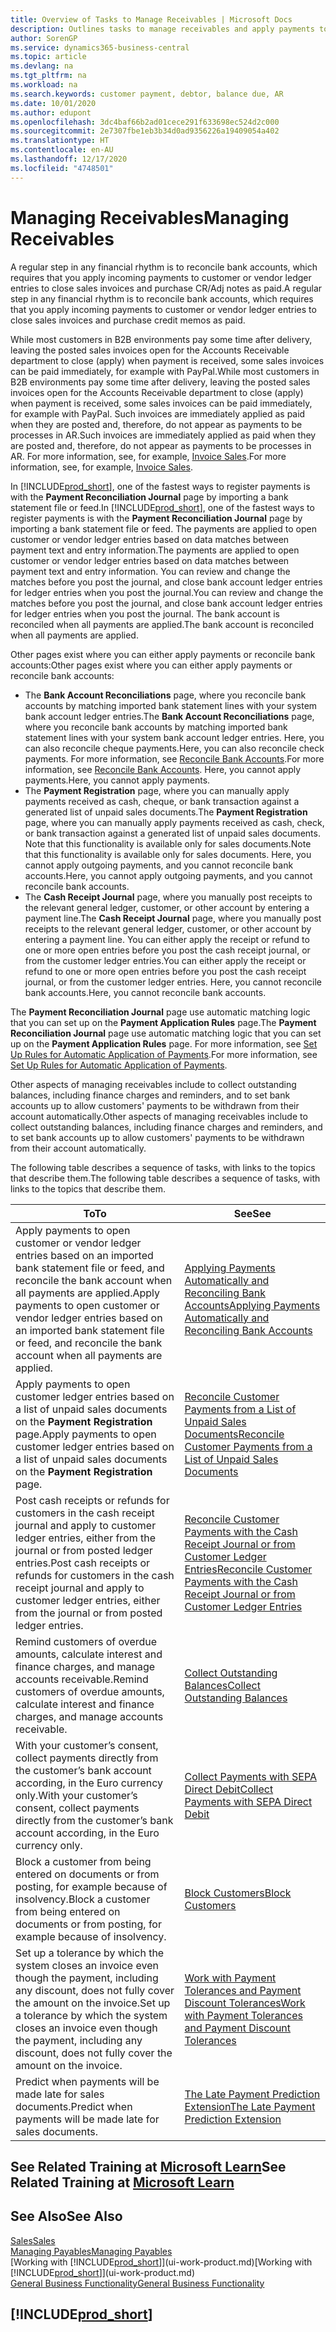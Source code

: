 ```yaml
---
title: Overview of Tasks to Manage Receivables | Microsoft Docs
description: Outlines tasks to manage receivables and apply payments to customer or vendor ledger entries.
author: SorenGP
ms.service: dynamics365-business-central
ms.topic: article
ms.devlang: na
ms.tgt_pltfrm: na
ms.workload: na
ms.search.keywords: customer payment, debtor, balance due, AR
ms.date: 10/01/2020
ms.author: edupont
ms.openlocfilehash: 3dc4baf66b2ad01cece291f633698ec524d2c000
ms.sourcegitcommit: 2e7307fbe1eb3b34d0ad9356226a19409054a402
ms.translationtype: HT
ms.contentlocale: en-AU
ms.lasthandoff: 12/17/2020
ms.locfileid: "4748501"
---
```

# <a name="managing-receivables"></a><span data-ttu-id="1f961-103">Managing Receivables</span><span class="sxs-lookup"><span data-stu-id="1f961-103">Managing Receivables</span></span>

<span data-ttu-id="1f961-104">A regular step in any financial rhythm is to reconcile bank accounts, which requires that you apply incoming payments to customer or vendor ledger entries to close sales invoices and purchase CR/Adj notes as paid.</span><span class="sxs-lookup"><span data-stu-id="1f961-104">A regular step in any financial rhythm is to reconcile bank accounts, which requires that you apply incoming payments to customer or vendor ledger entries to close sales invoices and purchase credit memos as paid.</span></span>

<span data-ttu-id="1f961-105">While most customers in B2B environments pay some time after delivery, leaving the posted sales invoices open for the Accounts Receivable department to close (apply) when payment is received, some sales invoices can be paid immediately, for example with PayPal.</span><span class="sxs-lookup"><span data-stu-id="1f961-105">While most customers in B2B environments pay some time after delivery, leaving the posted sales invoices open for the Accounts Receivable department to close (apply) when payment is received, some sales invoices can be paid immediately, for example with PayPal.</span></span> <span data-ttu-id="1f961-106">Such invoices are immediately applied as paid when they are posted and, therefore, do not appear as payments to be processes in AR.</span><span class="sxs-lookup"><span data-stu-id="1f961-106">Such invoices are immediately applied as paid when they are posted and, therefore, do not appear as payments to be processes in AR.</span></span> <span data-ttu-id="1f961-107">For more information, see, for example, [Invoice Sales](sales-how-invoice-sales.md).</span><span class="sxs-lookup"><span data-stu-id="1f961-107">For more information, see, for example, [Invoice Sales](sales-how-invoice-sales.md).</span></span>  

<span data-ttu-id="1f961-108">In [!INCLUDE[prod_short](includes/prod_short.md)], one of the fastest ways to register payments is with the **Payment Reconciliation Journal** page by importing a bank statement file or feed.</span><span class="sxs-lookup"><span data-stu-id="1f961-108">In [!INCLUDE[prod_short](includes/prod_short.md)], one of the fastest ways to register payments is with the **Payment Reconciliation Journal** page by importing a bank statement file or feed.</span></span> <span data-ttu-id="1f961-109">The payments are applied to open customer or vendor ledger entries based on data matches between payment text and entry information.</span><span class="sxs-lookup"><span data-stu-id="1f961-109">The payments are applied to open customer or vendor ledger entries based on data matches between payment text and entry information.</span></span> <span data-ttu-id="1f961-110">You can review and change the matches before you post the journal, and close bank account ledger entries for ledger entries when you post the journal.</span><span class="sxs-lookup"><span data-stu-id="1f961-110">You can review and change the matches before you post the journal, and close bank account ledger entries for ledger entries when you post the journal.</span></span> <span data-ttu-id="1f961-111">The bank account is reconciled when all payments are applied.</span><span class="sxs-lookup"><span data-stu-id="1f961-111">The bank account is reconciled when all payments are applied.</span></span>

<span data-ttu-id="1f961-112">Other pages exist where you can either apply payments or reconcile bank accounts:</span><span class="sxs-lookup"><span data-stu-id="1f961-112">Other pages exist where you can either apply payments or reconcile bank accounts:</span></span>

* <span data-ttu-id="1f961-113">The **Bank Account Reconciliations** page, where you reconcile bank accounts by matching imported bank statement lines with your system bank account ledger entries.</span><span class="sxs-lookup"><span data-stu-id="1f961-113">The **Bank Account Reconciliations** page, where you reconcile bank accounts by matching imported bank statement lines with your system bank account ledger entries.</span></span> <span data-ttu-id="1f961-114">Here, you can also reconcile cheque payments.</span><span class="sxs-lookup"><span data-stu-id="1f961-114">Here, you can also reconcile check payments.</span></span> <span data-ttu-id="1f961-115">For more information, see [Reconcile Bank Accounts](bank-how-reconcile-bank-accounts-separately.md).</span><span class="sxs-lookup"><span data-stu-id="1f961-115">For more information, see [Reconcile Bank Accounts](bank-how-reconcile-bank-accounts-separately.md).</span></span> <span data-ttu-id="1f961-116">Here, you cannot apply payments.</span><span class="sxs-lookup"><span data-stu-id="1f961-116">Here, you cannot apply payments.</span></span>
* <span data-ttu-id="1f961-117">The **Payment Registration** page, where you can manually apply payments received as cash, cheque, or bank transaction against a generated list of unpaid sales documents.</span><span class="sxs-lookup"><span data-stu-id="1f961-117">The **Payment Registration** page, where you can manually apply payments received as cash, check, or bank transaction against a generated list of unpaid sales documents.</span></span> <span data-ttu-id="1f961-118">Note that this functionality is available only for sales documents.</span><span class="sxs-lookup"><span data-stu-id="1f961-118">Note that this functionality is available only for sales documents.</span></span> <span data-ttu-id="1f961-119">Here, you cannot apply outgoing payments, and you cannot reconcile bank accounts.</span><span class="sxs-lookup"><span data-stu-id="1f961-119">Here, you cannot apply outgoing payments, and you cannot reconcile bank accounts.</span></span>
* <span data-ttu-id="1f961-120">The **Cash Receipt Journal** page, where you manually post receipts to the relevant general ledger, customer, or other account by entering a payment line.</span><span class="sxs-lookup"><span data-stu-id="1f961-120">The **Cash Receipt Journal** page, where you manually post receipts to the relevant general ledger, customer, or other account by entering a payment line.</span></span> <span data-ttu-id="1f961-121">You can either apply the receipt or refund to one or more open entries before you post the cash receipt journal, or from the customer ledger entries.</span><span class="sxs-lookup"><span data-stu-id="1f961-121">You can either apply the receipt or refund to one or more open entries before you post the cash receipt journal, or from the customer ledger entries.</span></span> <span data-ttu-id="1f961-122">Here, you cannot reconcile bank accounts.</span><span class="sxs-lookup"><span data-stu-id="1f961-122">Here, you cannot reconcile bank accounts.</span></span>

<span data-ttu-id="1f961-123">The **Payment Reconciliation Journal** page use automatic matching logic that you can set up on the **Payment Application Rules** page.</span><span class="sxs-lookup"><span data-stu-id="1f961-123">The **Payment Reconciliation Journal** page use automatic matching logic that you can set up on the **Payment Application Rules** page.</span></span> <span data-ttu-id="1f961-124">For more information, see [Set Up Rules for Automatic Application of Payments](receivables-how-set-up-payment-application-rules.md).</span><span class="sxs-lookup"><span data-stu-id="1f961-124">For more information, see [Set Up Rules for Automatic Application of Payments](receivables-how-set-up-payment-application-rules.md).</span></span>  

<span data-ttu-id="1f961-125">Other aspects of managing receivables include to collect outstanding balances, including finance charges and reminders, and to set bank accounts up to allow customers' payments to be withdrawn from their account automatically.</span><span class="sxs-lookup"><span data-stu-id="1f961-125">Other aspects of managing receivables include to collect outstanding balances, including finance charges and reminders, and to set bank accounts up to allow customers' payments to be withdrawn from their account automatically.</span></span>

<span data-ttu-id="1f961-126">The following table describes a sequence of tasks, with links to the topics that describe them.</span><span class="sxs-lookup"><span data-stu-id="1f961-126">The following table describes a sequence of tasks, with links to the topics that describe them.</span></span>  

| <span data-ttu-id="1f961-127">To</span><span class="sxs-lookup"><span data-stu-id="1f961-127">To</span></span> | <span data-ttu-id="1f961-128">See</span><span class="sxs-lookup"><span data-stu-id="1f961-128">See</span></span> |
| --- | --- |
| <span data-ttu-id="1f961-129">Apply payments to open customer or vendor ledger entries based on an imported bank statement file or feed, and reconcile the bank account when all payments are applied.</span><span class="sxs-lookup"><span data-stu-id="1f961-129">Apply payments to open customer or vendor ledger entries based on an imported bank statement file or feed, and reconcile the bank account when all payments are applied.</span></span> |[<span data-ttu-id="1f961-130">Applying Payments Automatically and Reconciling Bank Accounts</span><span class="sxs-lookup"><span data-stu-id="1f961-130">Applying Payments Automatically and Reconciling Bank Accounts</span></span>](receivables-apply-payments-auto-reconcile-bank-accounts.md) |
| <span data-ttu-id="1f961-131">Apply payments to open customer ledger entries based on a list of unpaid sales documents on the **Payment Registration** page.</span><span class="sxs-lookup"><span data-stu-id="1f961-131">Apply payments to open customer ledger entries based on a list of unpaid sales documents on the **Payment Registration** page.</span></span> |[<span data-ttu-id="1f961-132">Reconcile Customer Payments from a List of Unpaid Sales Documents</span><span class="sxs-lookup"><span data-stu-id="1f961-132">Reconcile Customer Payments from a List of Unpaid Sales Documents</span></span>](receivables-how-reconcile-customer-payments-list-unpaid-sales-documents.md) |
| <span data-ttu-id="1f961-133">Post cash receipts or refunds for customers in the cash receipt journal and apply to customer ledger entries, either from the journal or from posted ledger entries.</span><span class="sxs-lookup"><span data-stu-id="1f961-133">Post cash receipts or refunds for customers in the cash receipt journal and apply to customer ledger entries, either from the journal or from posted ledger entries.</span></span> |[<span data-ttu-id="1f961-134">Reconcile Customer Payments with the Cash Receipt Journal or from Customer Ledger Entries</span><span class="sxs-lookup"><span data-stu-id="1f961-134">Reconcile Customer Payments with the Cash Receipt Journal or from Customer Ledger Entries</span></span>](receivables-how-apply-sales-transactions-manually.md) |
| <span data-ttu-id="1f961-135">Remind customers of overdue amounts, calculate interest and finance charges, and manage accounts receivable.</span><span class="sxs-lookup"><span data-stu-id="1f961-135">Remind customers of overdue amounts, calculate interest and finance charges, and manage accounts receivable.</span></span> |[<span data-ttu-id="1f961-136">Collect Outstanding Balances</span><span class="sxs-lookup"><span data-stu-id="1f961-136">Collect Outstanding Balances</span></span>](receivables-collect-outstanding-balances.md) |
|<span data-ttu-id="1f961-137">With your customer’s consent, collect payments directly from the customer’s bank account according, in the Euro currency only.</span><span class="sxs-lookup"><span data-stu-id="1f961-137">With your customer’s consent, collect payments directly from the customer’s bank account according, in the Euro currency only.</span></span>|[<span data-ttu-id="1f961-138">Collect Payments with SEPA Direct Debit</span><span class="sxs-lookup"><span data-stu-id="1f961-138">Collect Payments with SEPA Direct Debit</span></span>](finance-collect-payments-with-sepa-direct-debit.md)|
|<span data-ttu-id="1f961-139">Block a customer from being entered on documents or from posting, for example because of insolvency.</span><span class="sxs-lookup"><span data-stu-id="1f961-139">Block a customer from being entered on documents or from posting, for example because of insolvency.</span></span>|[<span data-ttu-id="1f961-140">Block Customers</span><span class="sxs-lookup"><span data-stu-id="1f961-140">Block Customers</span></span>](receivables-how-block-customers.md)|
|<span data-ttu-id="1f961-141">Set up a tolerance by which the system closes an invoice even though the payment, including any discount, does not fully cover the amount on the invoice.</span><span class="sxs-lookup"><span data-stu-id="1f961-141">Set up a tolerance by which the system closes an invoice even though the payment, including any discount, does not fully cover the amount on the invoice.</span></span>|[<span data-ttu-id="1f961-142">Work with Payment Tolerances and Payment Discount Tolerances</span><span class="sxs-lookup"><span data-stu-id="1f961-142">Work with Payment Tolerances and Payment Discount Tolerances</span></span>](finance-payment-tolerance-and-payment-discount-tolerance.md)|
| <span data-ttu-id="1f961-143">Predict when payments will be made late for sales documents.</span><span class="sxs-lookup"><span data-stu-id="1f961-143">Predict when payments will be made late for sales documents.</span></span> | [<span data-ttu-id="1f961-144">The Late Payment Prediction Extension</span><span class="sxs-lookup"><span data-stu-id="1f961-144">The Late Payment Prediction Extension</span></span>](ui-extensions-late-payment-prediction.md) |

## <a name="see-related-training-at-microsoft-learn"></a><span data-ttu-id="1f961-145">See Related Training at [Microsoft Learn](/learn/paths/process-customer-vendor-payments-dynamics-365-business-central/)</span><span class="sxs-lookup"><span data-stu-id="1f961-145">See Related Training at [Microsoft Learn](/learn/paths/process-customer-vendor-payments-dynamics-365-business-central/)</span></span>

## <a name="see-also"></a><span data-ttu-id="1f961-146">See Also</span><span class="sxs-lookup"><span data-stu-id="1f961-146">See Also</span></span>
[<span data-ttu-id="1f961-147">Sales</span><span class="sxs-lookup"><span data-stu-id="1f961-147">Sales</span></span>](sales-manage-sales.md)  
[<span data-ttu-id="1f961-148">Managing Payables</span><span class="sxs-lookup"><span data-stu-id="1f961-148">Managing Payables</span></span>](payables-manage-payables.md)  
<span data-ttu-id="1f961-149">[Working with [!INCLUDE[prod_short](includes/prod_short.md)]](ui-work-product.md)</span><span class="sxs-lookup"><span data-stu-id="1f961-149">[Working with [!INCLUDE[prod_short](includes/prod_short.md)]](ui-work-product.md)</span></span>  
[<span data-ttu-id="1f961-150">General Business Functionality</span><span class="sxs-lookup"><span data-stu-id="1f961-150">General Business Functionality</span></span>](ui-across-business-areas.md)

## [!INCLUDE[prod_short](includes/free_trial_md.md)]  
